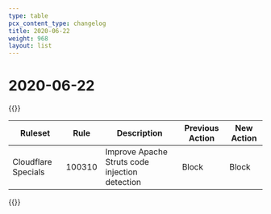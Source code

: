 ```yaml
---
type: table
pcx_content_type: changelog
title: 2020-06-22
weight: 968
layout: list
---
```


# 2020-06-22

{{<table-wrap>}}

<table style="width: 100%">
  <thead>
    <tr>
      <th>Ruleset</th>
      <th>Rule</th>
      <th>Description</th>
      <th>Previous Action</th>
      <th>New Action</th>
    </tr>
  </thead>
  <tbody>
    <tr>
      <td>Cloudflare Specials</td>
      <td>100310</td>
      <td>Improve Apache Struts code injection detection</td>
      <td>Block</td>
      <td>Block</td>
    </tr>
  </tbody>
</table>
{{</table-wrap>}}

